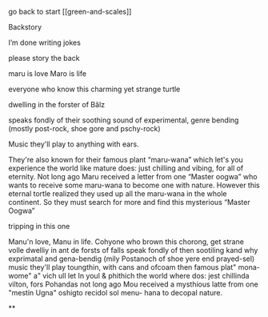  go back to start [[green-and-scales]]

Backstory

I’m done writing jokes

please story the back

  

maru is love Maro is life

everyone who know this charming yet strange turtle 

dwelling in the forster of Bâlz 

speaks fondly of their soothing sound of experimental, genre bending (mostly post-rock, shoe gore and pschy-rock) 

Music they'll play to anything with ears. 

They're also known for their famous plant “maru-wana” which let's you experience the world like mature does: just chilling and vibing, for all of eternity. Not long ago Maru received a letter from one “Master oogwa” who wants to receive some maru-wana to become one with nature. However this eternal tortle realized they used up all the maru-wana in the whole continent. So they must search for more and find this mysterious “Master Oogwa”

  

tripping in this one 

Manu'n love, Manu in life. Cohyone who brown this chorong, get strane volle dwelliy in ant de forsts of falls speak fondly of then sootiling kand why exprimatal and gena-bendig (mily Postanoch of shoe yere end prayed-sel) music they'll play toungthin, with cans and ofcoam then famous plat" mona-wome" a" vich ull let In youl & phithich the world where dos: jest chillinda vilton, fors Pohandas not long ago Mou received a mysthious latte from one "mestin Ugna" oshigto recidol sol menu- hana to decopal nature.

  
**